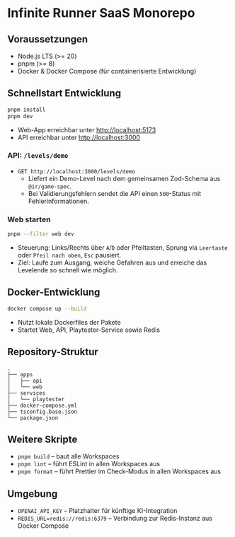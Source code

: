# Infinite Runner SaaS Monorepo

## Voraussetzungen
- Node.js LTS (>= 20)
- pnpm (>= 8)
- Docker & Docker Compose (für containerisierte Entwicklung)

## Schnellstart Entwicklung
```bash
pnpm install
pnpm dev
```
- Web-App erreichbar unter [http://localhost:5173](http://localhost:5173)
- API erreichbar unter [http://localhost:3000](http://localhost:3000)

### API: `/levels/demo`
- `GET http://localhost:3000/levels/demo`
  - Liefert ein Demo-Level nach dem gemeinsamen Zod-Schema aus `@ir/game-spec`.
  - Bei Validierungsfehlern sendet die API einen `500`-Status mit Fehlerinformationen.

### Web starten

```bash
pnpm --filter web dev
```

- Steuerung: Links/Rechts über `A`/`D` oder Pfeiltasten, Sprung via `Leertaste` oder `Pfeil nach oben`, `Esc` pausiert.
- Ziel: Laufe zum Ausgang, weiche Gefahren aus und erreiche das Levelende so schnell wie möglich.

## Docker-Entwicklung
```bash
docker compose up --build
```
- Nutzt lokale Dockerfiles der Pakete
- Startet Web, API, Playtester-Service sowie Redis

## Repository-Struktur
```
.
├── apps
│   ├── api
│   └── web
├── services
│   └── playtester
├── docker-compose.yml
├── tsconfig.base.json
└── package.json
```

## Weitere Skripte
- `pnpm build` – baut alle Workspaces
- `pnpm lint` – führt ESLint in allen Workspaces aus
- `pnpm format` – führt Prettier im Check-Modus in allen Workspaces aus

## Umgebung
- `OPENAI_API_KEY` – Platzhalter für künftige KI-Integration
- `REDIS_URL=redis://redis:6379` – Verbindung zur Redis-Instanz aus Docker Compose
